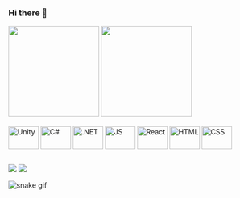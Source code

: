 ### Hi there 👋

<!--
**SamuelOli/SamuelOli** is a ✨ _special_ ✨ repository because its `README.md` (this file) appears on your GitHub profile.

Here are some ideas to get you started:

- 🔭 I’m currently working on ...
- 🌱 I’m currently learning ...
- 👯 I’m looking to collaborate on ...
- 🤔 I’m looking for help with ...
- 💬 Ask me about ...
- 📫 How to reach me: ...
- 😄 Pronouns: ...
- ⚡ Fun fact: ...
-->
<div>
  <img height="180em" src = "https://github-readme-stats.vercel.app/api?username=samueloli&count_private=true&show_icons=true&theme=radical"/>
  <img height="180em" src = "https://github-readme-stats.vercel.app/api/top-langs/?username=samueloli&theme=radical"/>
</div>

<div style="display: inline_block"><br>
  <img align="center" alt="Unity" height="45" width="60" src="https://cdn.jsdelivr.net/gh/devicons/devicon/icons/unity/unity-original.svg"/>
  <img align="center" alt="C#" height="45" width="60" src="https://cdn.jsdelivr.net/gh/devicons/devicon/icons/csharp/csharp-original.svg"/>
  <img align="center" alt=".NET" height="45" width="60" src="https://cdn.jsdelivr.net/gh/devicons/devicon/icons/dotnetcore/dotnetcore-original.svg"/>
  <img align="center" alt="JS" height="45" width="60" src="https://cdn.jsdelivr.net/gh/devicons/devicon/icons/javascript/javascript-original.svg"/>
  <img align="center" alt="React" height="45" width="60" src="https://cdn.jsdelivr.net/gh/devicons/devicon/icons/react/react-original-wordmark.svg"/>
  <img align="center" alt="HTML" height="45" width="60" src="https://cdn.jsdelivr.net/gh/devicons/devicon/icons/html5/html5-original.svg"/>
  <img align="center" alt="CSS" height="45" width="60" src="https://cdn.jsdelivr.net/gh/devicons/devicon/icons/css3/css3-original.svg"/>
</div>

##

<div>
  <a href="https://www.linkedin.com/in/samuel-oliveira-8854a5182/" target="_blank"><img src="https://img.shields.io/badge/LinkedIn-0077B5?style=for-the-badge&logo=linkedin&logoColor=white" target="_blank"></a>
  <a href="mailto:samuelotrab@gmail.com" target="_blank"><img src="https://img.shields.io/badge/Gmail-D14836?style=for-the-badge&logo=gmail&logoColor=white" target="_blank"></a>
  
  ![snake gif](https://github.com/samueloli/samueloli/blob/output/github-contribution-grid-snake.gif)
</div>

